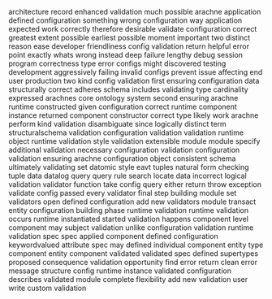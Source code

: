 architecture record enhanced validation much possible arachne application defined configuration something wrong configuration way application expected work correctly therefore desirable validate configuration correct greatest extent possible earliest possible moment important two distinct reason ease developer friendliness config validation return helpful error point exactly whats wrong instead deep failure lengthy debug session program correctness type error configs might discovered testing development aggressively failing invalid configs prevent issue affecting end user production two kind config validation first ensuring configuration data structurally correct adheres schema includes validating type cardinality expressed arachnes core ontology system second ensuring arachne runtime constructed given configuration correct runtime component instance returned component constructor correct type likely work arachne perform kind validation disambiguate since logically distinct term structuralschema validation configuration validation validation runtime object runtime validation style validation extensible module module specify additional validation necessary configuration validation configuration validation ensuring arachne configuration object consistent schema ultimately validating set datomic style eavt tuples natural form checking tuple data datalog query query rule search locate data incorrect logical validation validator function take config query either return throw exception validate config passed every validator final step building module set validators open defined configuration add new validators module transact entity configuration building phase runtime validation runtime validation occurs runtime instantiated started validation happens component level component may subject validation unlike configuration validation runtime validation spec spec applied component defined configuration keywordvalued attribute spec may defined individual component entity type component entity component validated validated spec defined supertypes proposed consequence validation opportunity find error return clean error message structure config runtime instance validated configuration describes validated module complete flexibility add new validation user write custom validation